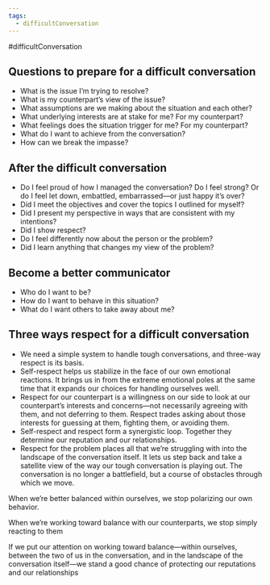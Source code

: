 ```yaml
---
tags:
  - difficultConversation
---
```

#difficultConversation 


##  **Questions to prepare for a difficult conversation**

* What is the issue I’m trying to resolve?
* What is my counterpart’s view of the issue?
* What assumptions are we making about the situation and each other?
* What underlying interests are at stake for me? For my counterpart?
* What feelings does the situation trigger for me? For my counterpart?
* What do I want to achieve from the conversation?
* How can we break the impasse?

## **After the difficult conversation**

* Do I feel proud of how I managed the conversation? Do I feel strong? Or do I feel let down, embattled, embarrassed—or just happy it’s over?
* Did I meet the objectives and cover the topics I outlined for myself?
* Did I present my perspective in ways that are consistent with my intentions?
* Did I show respect?
* Do I feel differently now about the person or the problem?
* Did I learn anything that changes my view of the problem?

## Become a better communicator

* Who do I want to be?
* How do I want to behave in this situation?
* What do I want others to take away about me?

## Three ways respect for a difficult conversation


*   We need a simple system to handle tough conversations, and three-way respect is its basis.
*   Self-respect helps us stabilize in the face of our own emotional reactions. It brings us in from the extreme emotional poles at the same time that it expands our choices for handling ourselves well.
*   Respect for our counterpart is a willingness on our side to look at our counterpart’s interests and concerns—not necessarily agreeing with them, and not deferring to them. Respect trades asking about those interests for guessing at them, fighting them, or avoiding them.
*   Self-respect and respect form a synergistic loop. Together they determine our reputation and our relationships.
*   Respect for the problem places all that we’re struggling with into the landscape of the conversation itself. It lets us step back and take a satellite view of the way our tough conversation is playing out. The conversation is no longer a battlefield, but a course of obstacles through which we move.

When we’re better balanced within ourselves, we stop polarizing our own behavior.

When we’re working toward balance with our counterparts, we stop simply reacting to them

If we put our attention on working toward balance—within ourselves, between the two of us in the conversation, and in the landscape of the conversation itself—we stand a good chance of protecting our reputations and our relationships